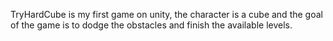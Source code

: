 TryHardCube is my first game on unity, the character is a cube and the goal of the game is to dodge the obstacles and finish the available levels.

